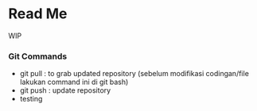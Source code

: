 # Read Me

WIP

### Git Commands

- git pull : to grab updated repository (sebelum modifikasi codingan/file lakukan command ini di git bash)
- git push : update repository
- testing